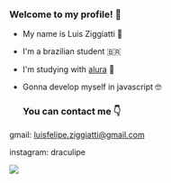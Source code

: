 ### Welcome to my profile! 🦇

- My name is Luis Ziggiatti 🖤

- I'm a brazilian student 🇧🇷
 
- I'm studying with [alura](https://www.alura.com.br/) 📕
 
- Gonna develop myself in javascript 🤓

  ### You can contact me 👇

 gmail: luisfelipe.ziggiatti@gmail.com
 
 instagram: draculipe

![](https://media1.tenor.com/m/RRM7bKpDh-gAAAAC/marching-on-vlad-dracula-tepes.gif)
